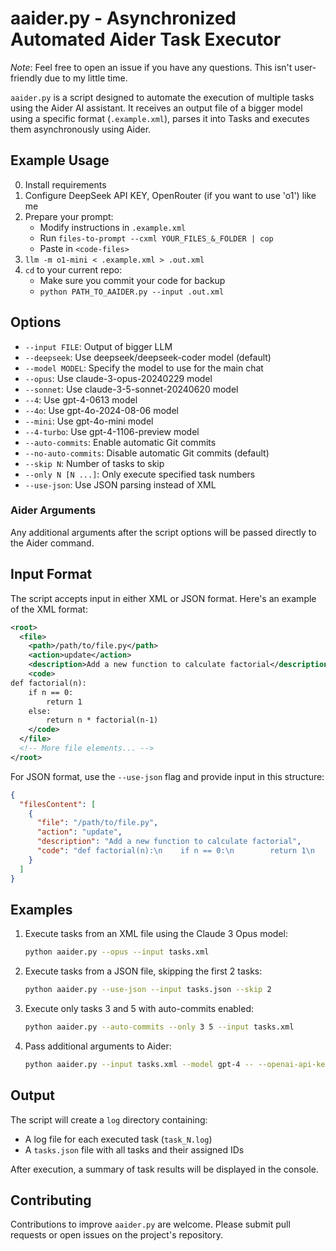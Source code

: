 # aaider.py - Asynchronized Automated Aider Task Executor

*Note*: Feel free to open an issue if you have any questions. This isn't user-friendly due to my little time. 

`aaider.py` is a script designed to automate the execution of multiple tasks using the Aider AI assistant. 
It receives an output file of a bigger model using a specific format (`.example.xml`), parses it into Tasks and executes them asynchronously using Aider.

## Example Usage

0. Install requirements
1. Configure DeepSeek API KEY, OpenRouter (if you want to use 'o1') like me
2. Prepare your prompt: 
   - Modify instructions in `.example.xml`
   - Run `files-to-prompt --cxml YOUR_FILES_&_FOLDER | cop`
   - Paste in `<code-files>`
3. `llm -m o1-mini < .example.xml > .out.xml`
4. `cd` to your current repo:
   - Make sure you commit your code for backup
   - `python PATH_TO_AAIDER.py --input .out.xml`

## Options

- `--input FILE`: Output of bigger LLM
- `--deepseek`: Use deepseek/deepseek-coder model (default)
- `--model MODEL`: Specify the model to use for the main chat
- `--opus`: Use claude-3-opus-20240229 model
- `--sonnet`: Use claude-3-5-sonnet-20240620 model
- `--4`: Use gpt-4-0613 model
- `--4o`: Use gpt-4o-2024-08-06 model
- `--mini`: Use gpt-4o-mini model
- `--4-turbo`: Use gpt-4-1106-preview model
- `--auto-commits`: Enable automatic Git commits
- `--no-auto-commits`: Disable automatic Git commits (default)
- `--skip N`: Number of tasks to skip
- `--only N [N ...]`: Only execute specified task numbers
- `--use-json`: Use JSON parsing instead of XML

### Aider Arguments

Any additional arguments after the script options will be passed directly to the Aider command.

## Input Format

The script accepts input in either XML or JSON format. Here's an example of the XML format:

```xml
<root>
  <file>
    <path>/path/to/file.py</path>
    <action>update</action>
    <description>Add a new function to calculate factorial</description>
    <code>
def factorial(n):
    if n == 0:
        return 1
    else:
        return n * factorial(n-1)
    </code>
  </file>
  <!-- More file elements... -->
</root>
```

For JSON format, use the `--use-json` flag and provide input in this structure:

```json
{
  "filesContent": [
    {
      "file": "/path/to/file.py",
      "action": "update",
      "description": "Add a new function to calculate factorial",
      "code": "def factorial(n):\n    if n == 0:\n        return 1\n    else:\n        return n * factorial(n-1)"
    }
  ]
}
```

## Examples

1. Execute tasks from an XML file using the Claude 3 Opus model:
   ```bash
   python aaider.py --opus --input tasks.xml
   ```

2. Execute tasks from a JSON file, skipping the first 2 tasks:
   ```bash
   python aaider.py --use-json --input tasks.json --skip 2
   ```

3. Execute only tasks 3 and 5 with auto-commits enabled:
   ```bash
   python aaider.py --auto-commits --only 3 5 --input tasks.xml
   ```

4. Pass additional arguments to Aider:
   ```bash
   python aaider.py --input tasks.xml --model gpt-4 -- --openai-api-key YOUR_API_KEY
   ```

## Output

The script will create a `log` directory containing:
- A log file for each executed task (`task_N.log`)
- A `tasks.json` file with all tasks and their assigned IDs

After execution, a summary of task results will be displayed in the console.

## Contributing

Contributions to improve `aaider.py` are welcome. Please submit pull requests or open issues on the project's repository.
